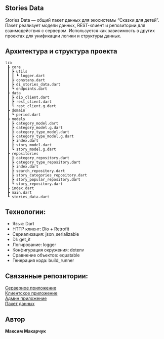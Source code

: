 ## Stories Data

Stories Data — общий пакет данных для экосистемы “Сказки для детей”. Пакет реализует модели данных, REST-клиент и репозитории для взаимодействия с сервером. Используется как зависимость в других проектах для унификации логики и структуры данных.

## Архитектура и структура проекта

```
lib
 ┣ core
 ┃ ┣ utils
 ┃ ┃ ┗ logger.dart
 ┃ ┣ constans.dart
 ┃ ┣ di_stories_data.dart
 ┃ ┗ endpoints.dart
 ┣ data
 ┃ ┣ dio_client.dart
 ┃ ┣ rest_client.dart
 ┃ ┗ rest_client.g.dart
 ┣ domain
 ┃ ┗ period.dart
 ┣ models
 ┃ ┣ category_model.dart
 ┃ ┣ category_model.g.dart
 ┃ ┣ category_type_model.dart
 ┃ ┣ category_type_model.g.dart
 ┃ ┣ index.dart
 ┃ ┣ story_model.dart
 ┃ ┗ story_model.g.dart
 ┣ repositories
 ┃ ┣ category_repository.dart
 ┃ ┣ category_type_repository.dart
 ┃ ┣ index.dart
 ┃ ┣ search_repository.dart
 ┃ ┣ story_categories_repository.dart
 ┃ ┣ story_popular_repository.dart
 ┃ ┗ story_repository.dart
 ┣ index.dart
 ┣ main.dart
 ┗ stories_data.dart
```

 ## Технологии:

- Язык: Dart
- HTTP клиент: Dio + Retrofit
- Сериализация: json_serializable
- DI: get_it
- Логирование: logger
- Конфигурация окружения: dotenv
- Сравнение объектов: equatable
- Генерация кода: build_runner

## Связанные репозитории:

[Серверное приложение](https://github.com/RfMakar/stories_server)  
[Клиентское приложение](https://github.com/RfMakar/stories_client)  
[Админ приложение](https://github.com/RfMakar/stories_admin)  
[Пакет данных](https://github.com/RfMakar/stories_data) 

## Автор
**Максим Макарчук**

